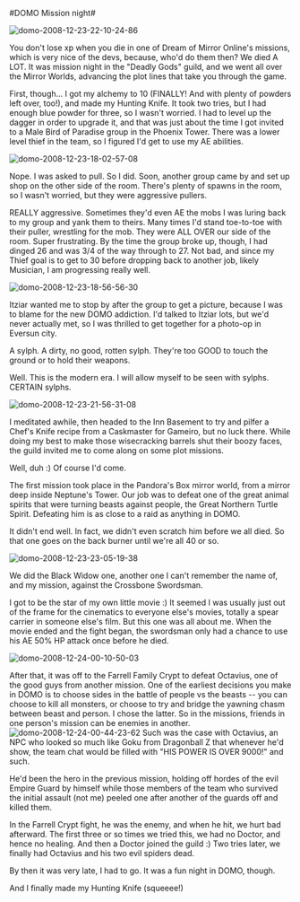 #DOMO Mission night#

![](http://westkarana.com/wp-content/uploads/2008/12/domo-2008-12-23-22-10-24-86.jpg "domo-2008-12-23-22-10-24-86")

You don't lose xp when you die in one of Dream of Mirror Online's missions, which is very nice of the devs, because, who'd do them then? We died A LOT. It was mission night in the "Deadly Gods" guild, and we went all over the Mirror Worlds, advancing the plot lines that take you through the game.

First, though... I got my alchemy to 10 (FINALLY! And with plenty of powders left over, too!), and made my Hunting Knife. It took two tries, but I had enough blue powder for three, so I wasn't worried. I had to level up the dagger in order to upgrade it, and that was just about the time I got invited to a Male Bird of Paradise group in the Phoenix Tower. There was a lower level thief in the team, so I figured I'd get to use my AE abilities.

![](http://westkarana.com/wp-content/uploads/2008/12/domo-2008-12-23-18-02-57-08.jpg "domo-2008-12-23-18-02-57-08")

Nope. I was asked to pull. So I did. Soon, another group came by and set up shop on the other side of the room. There's plenty of spawns in the room, so I wasn't worried, but they were aggressive pullers.

REALLY aggressive. Sometimes they'd even AE the mobs I was luring back to my group and yank them to theirs. Many times I'd stand toe-to-toe with their puller, wrestling for the mob. They were ALL OVER our side of the room. Super frustrating. By the time the group broke up, though, I had dinged 26 and was 3/4 of the way through to 27. Not bad, and since my Thief goal is to get to 30 before dropping back to another job, likely Musician, I am progressing really well.

![](http://westkarana.com/wp-content/uploads/2008/12/domo-2008-12-23-18-56-56-30.jpg "domo-2008-12-23-18-56-56-30")

Itziar wanted me to stop by after the group to get a picture, because I was to blame for the new DOMO addiction. I'd talked to Itziar lots, but we'd never actually met, so I was thrilled to get together for a photo-op in Eversun city.

A sylph. A dirty, no good, rotten sylph. They're too GOOD to touch the ground or to hold their weapons.

Well. This is the modern era. I will allow myself to be seen with sylphs. CERTAIN sylphs.

![](http://westkarana.com/wp-content/uploads/2008/12/domo-2008-12-23-21-56-31-08.jpg "domo-2008-12-23-21-56-31-08")

I meditated awhile, then headed to the Inn Basement to try and pilfer a Chef's Knife recipe from a Caskmaster for Gameiro, but no luck there. While doing my best to make those wisecracking barrels shut their boozy faces, the guild invited me to come along on some plot missions.

Well, duh :) Of course I'd come.

The first mission took place in the Pandora's Box mirror world, from a mirror deep inside Neptune's Tower. Our job was to defeat one of the great animal spirits that were turning beasts against people, the Great Northern Turtle Spirit. Defeating him is as close to a raid as anything in DOMO.

It didn't end well. In fact, we didn't even scratch him before we all died. So that one goes on the back burner until we're all 40 or so.

![](http://westkarana.com/wp-content/uploads/2008/12/domo-2008-12-23-23-05-19-38.jpg "domo-2008-12-23-23-05-19-38")

We did the Black Widow one, another one I can't remember the name of, and my mission, against the Crossbone Swordsman.

I got to be the star of my own little movie :) It seemed I was usually just out of the frame for the cinematics to everyone else's movies, totally a spear carrier in someone else's film. But this one was all about me. When the movie ended and the fight began, the swordsman only had a chance to use his AE 50% HP attack once before he died.

![](http://westkarana.com/wp-content/uploads/2008/12/domo-2008-12-24-00-10-50-03.jpg "domo-2008-12-24-00-10-50-03")

After that, it was off to the Farrell Family Crypt to defeat Octavius, one of the good guys from another mission. One of the earliest decisions you make in DOMO is to choose sides in the battle of people vs the beasts -- you can choose to kill all monsters, or choose to try and bridge the yawning chasm between beast and person. I chose the latter. So in the missions, friends in one person's mission can be enemies in another. ![](http://westkarana.com/wp-content/uploads/2008/12/domo-2008-12-24-00-44-23-62.jpg "domo-2008-12-24-00-44-23-62") Such was the case with Octavius, an NPC who looked so much like Goku from Dragonball Z that whenever he'd show, the team chat would be filled with "HIS POWER IS OVER 9000!" and such.

He'd been the hero in the previous mission, holding off hordes of the evil Empire Guard by himself while those members of the team who survived the initial assault (not me) peeled one after another of the guards off and killed them.

In the Farrell Crypt fight, he was the enemy, and when he hit, we hurt bad afterward. The first three or so times we tried this, we had no Doctor, and hence no healing. And then a Doctor joined the guild :) Two tries later, we finally had Octavius and his two evil spiders dead.

By then it was very late, I had to go. It was a fun night in DOMO, though.

And I finally made my Hunting Knife (squeeee!)

